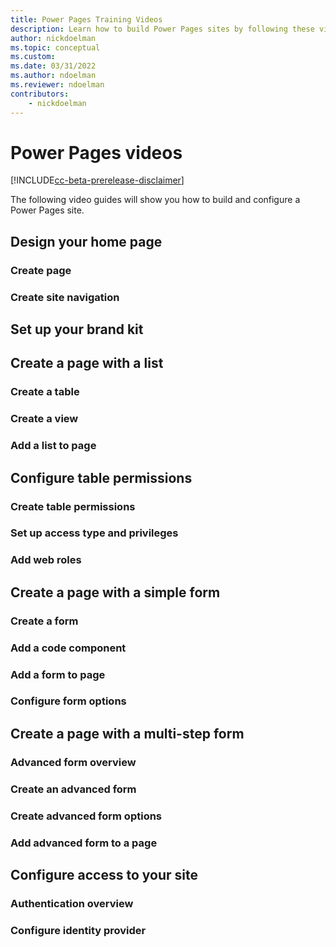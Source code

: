```yaml
---
title: Power Pages Training Videos
description: Learn how to build Power Pages sites by following these video guides.
author: nickdoelman
ms.topic: conceptual
ms.custom: 
ms.date: 03/31/2022
ms.author: ndoelman
ms.reviewer: ndoelman
contributors:
    - nickdoelman
---
```


# Power Pages videos

[!INCLUDE[cc-beta-prerelease-disclaimer](../includes/cc-beta-prerelease-disclaimer.md)]

The following video guides will show you how to build and configure a Power Pages site.

## Design your home page

### Create page

### Create site navigation

## Set up your brand kit

## Create a page with a list

### Create a table

### Create a view

### Add a list to page

## Configure table permissions

### Create table permissions

### Set up access type and privileges

### Add web roles

## Create a page with a simple form

### Create a form

### Add a code component

### Add a form to page

### Configure form options

## Create a page with a multi-step form

### Advanced form overview

### Create an advanced form

### Create advanced form options

### Add advanced form to a page

## Configure access to your site

### Authentication overview

### Configure identity provider

